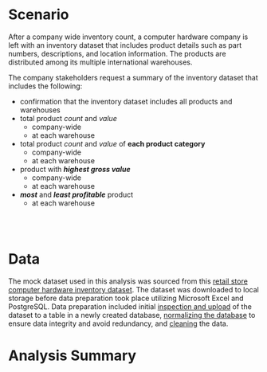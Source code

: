 # Scenario
After a company wide inventory count, a computer hardware company is left with an inventory dataset that includes product details such as part numbers, descriptions, and location information.  The products are distributed among its multiple international warehouses.

The company stakeholders request a summary of the inventory dataset that includes the following:

* confirmation that the inventory dataset includes all products and warehouses
* total product *count* and *value*
	* company-wide
	* at each warehouse
* total product *count* and *value* of **each product category**
	* company-wide
	* at each warehouse
* product with **_highest gross value_**
	* company-wide
	* at each warehouse
* **_most_** and **_least profitable_**  product
	* at each warehouse

<br><br>


# Data 
The mock dataset used in this analysis was sourced from this [retail store computer hardware inventory dataset](https://www.kaggle.com/datasets/ivanchvez/hardwarestore?select=hardwareStore.csv). The dataset was downloaded to local storage before data preparation took place utilizing Microsoft Excel and PostgreSQL. Data preparation included initial [inspection and upload](/hardware_store/data_prep.md#preparation) of the dataset to a table in a newly created database, [normalizing the database](/hardware_store/data_prep.md#normalization) to ensure data integrity and avoid redundancy, and [cleaning](/hardware_store/data_prep.md#cleaning) the data.

<!-- perform analysis using sql -->
# Analysis Summary



<!-- create interactive dashboard w/ tableau -->
